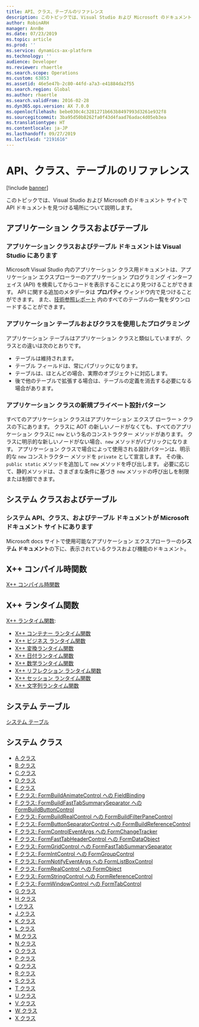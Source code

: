 ```yaml
---
title: API、クラス、テーブルのリファレンス
description: このトピックでは、Visual Studio および Microsoft のドキュメント サイトで API ドキュメントを見つける場所について説明します。
author: RobinARH
manager: AnnBe
ms.date: 07/23/2019
ms.topic: article
ms.prod: ''
ms.service: dynamics-ax-platform
ms.technology: ''
audience: Developer
ms.reviewer: rhaertle
ms.search.scope: Operations
ms.custom: 63853
ms.assetid: 46e5e47b-2c80-44fd-a7a3-e41884da2f55
ms.search.region: Global
ms.author: rhaertle
ms.search.validFrom: 2016-02-28
ms.dyn365.ops.version: AX 7.0.0
ms.openlocfilehash: bebe030c4c3281271b663b8497993d3261e932f8
ms.sourcegitcommit: 3ba95d50b8262fa0f43d4faad76adac4d05eb3ea
ms.translationtype: HT
ms.contentlocale: ja-JP
ms.lasthandoff: 09/27/2019
ms.locfileid: "2191616"
---
```

# <a name="api-class-and-table-resources"></a>API、クラス、テーブルのリファレンス

[!include [banner](../includes/banner.md)]

このトピックでは、Visual Studio および Microsoft のドキュメント サイトで API ドキュメントを見つける場所について説明します。

## <a name="application-classes-and-tables"></a>アプリケーション クラスおよびテーブル

### <a name="application-class-and-table-documentation-is-in-visual-studio"></a>アプリケーション クラスおよびテーブル ドキュメントは Visual Studio にあります

Microsoft Visual Studio 内のアプリケーション クラス用ドキュメントは、アプリケーション エクスプローラーのアプリケーション プログラミング インターフェイス (API) を検索してからコードを表示することにより見つけることができます。 API に関する追加のメタデータは **プロパティ** ウィンドウ内で見つけることができます。 また、[技術参照レポート](https://mbs.microsoft.com/customersource/northamerica/AX/downloads/reports/axtechrefrep) 内のすべてのテーブルの一覧をダウンロードすることができます。

### <a name="programming-with-application-tables-and-classes"></a>アプリケーション テーブルおよびクラスを使用したプログラミング

アプリケーション テーブルはアプリケーション クラスと類似していますが、クラスとの違いは次のとおりです。

-   テーブルは維持されます。
-   テーブル フィールドは、常にパブリックになります。
-   テーブルは、ほとんどの場合、実際のオブジェクトに対応します。
-   後で他のテーブルで拡張する場合は、テーブルの定義を消去する必要になる場合があります。

### <a name="design-pattern-of-private-new-in-application-classes"></a>アプリケーション クラスの新規プライベート設計パターン

すべてのアプリケーション クラスはアプリケーション エクスプ ローラー &gt; クラスの下にあります。 クラスに AOT の新しいノードがなくても、すべてのアプリケーション クラスに `new` という名のコンストラクター メソッドがあります。 クラスに明示的な新しいノードがない場合、`new` メソッドがパブリックになります。 アプリケーション クラスで場合によって使用される設計パターンは、明示的な `new` コンストラクター メソッドを `private` として宣言します。 その後、`public static` メソッドを追加して `new` メソッドを呼び出します。 必要に応じて、静的メソッドは、さまざまな条件に基づき `new` メソッドの呼び出しを制限または制御できます。

## <a name="system-classes-and-tables"></a>システム クラスおよびテーブル
### <a name="system-api-class-and-table-documentation-is-on-the-microsoft-docs-site"></a>システム API、クラス、およびテーブル ドキュメントが Microsoft ドキュメント サイトにあります

Microsoft docs サイトで使用可能なアプリケーション エクスプローラーの**システム ドキュメント**の下に、表示されているクラスおよび機能のドキュメント。

## <a name="x-compile-time-functions"></a>X++ コンパイル時関数
[X++ コンパイル時関数](xpp-compile-time-functions.md)

## <a name="x-run-time-functions"></a>X++ ランタイム関数
[X++ ランタイム関数](xpp-string-run-time-functions.md):

-   [X++ コンテナー ランタイム関数](xpp-container-run-time-functions.md)
-   [X++ ビジネス ランタイム関数](xpp-business-run-time-functions.md)
-   [X++ 変換ランタイム関数](xpp-conversion-run-time-functions.md)
-   [X++ 日付ランタイム関数](xpp-date-run-time-functions.md)
-   [X++ 数学ランタイム関数](xpp-math-run-time-functions.md)
-   [X++ リフレクション ランタイム関数](xpp-reflection-run-time-functions.md)
-   [X++ セッション ランタイム関数](xpp-session-run-time-functions.md)
-   [X++ 文字列ランタイム関数](xpp-string-run-time-functions.md)

## <a name="system-tables"></a>システム テーブル
[システム テーブル](system-tables.md)

## <a name="system-classes"></a>システム クラス
-   [A クラス](a-classes.md)
-   [B クラス](b-classes.md)
-   [C クラス](c-classes.md)
-   [D クラス](d-classes.md)
-   [E クラス](e-classes.md)
-   [F クラス: FormBuildAnimateControl への FieldBinding](fieldbinding-classes.md)
-   [F クラス: FormBuildFastTabSummarySeparator への FormBuildButtonControl](FormBuildButtonControl-classes.md)
-   [F クラス: FormBuildRealControl への FormBuildFilterPaneControl](FormBuildFilterPaneControl-classes.md)
-   [F クラス: FormButtonSeparatorControl への FormBuildReferenceControl](FormBuildReferenceControl-classes.md)
-   [F クラス: FormControlEventArgs への FormChangeTracker](FormChangeTracker-classes.md)
-   [F クラス: FormFastTabHeaderControl への FormDataObject](FormDataObject-classes.md)
-   [F クラス: FormGridControl への FormFastTabSummarySeparator](FormFastTabSummarySeparator-classes.md)
-   [F クラス: FormIntControl への FormGroupControl](FormGroupControl-classes.md)
-   [F クラス: FormNotifyEventArgs への FormListBoxControl](FormListBoxControl-classes.md)
-   [F クラス: FormRealControl への FormObject](FormObject-classes.md)
-   [F クラス: FormStringControl への FormReferenceControl](FormReferenceControl-classes.md)
-   [F クラス: FormWindowControl への FormTabControl](FormTabControl-classes.md)
-   [G クラス](g-classes.md)
-   [H クラス](h-classes.md)
-   [I クラス](i-classes.md)
-   [J クラス](j-classes.md)
-   [K クラス](k-classes.md)
-   [L クラス](l-classes.md)
-   [M クラス](m-classes.md)
-   [N クラス](n-classes.md)
-   [O クラス](o-classes.md)
-   [P クラス](p-classes.md)
-   [Q クラス](q-classes.md)
-   [R クラス](r-classes.md)
-   [S クラス](s-classes.md)
-   [T クラス](t-classes.md)
-   [U クラス](u-classes.md)
-   [V クラス](v-classes.md)
-   [W クラス](w-classes.md)
-   [X クラス](x-classes.md)






